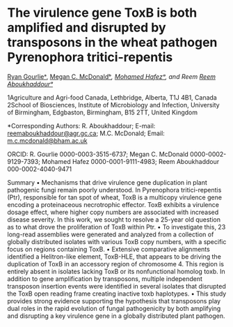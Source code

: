 # The virulence gene ToxB is both amplified and disrupted by transposons in the wheat pathogen Pyrenophora tritici-repentis

[Ryan Gourlieᵃ](https://scholar.google.ca/citations?user=gBrcH-QAAAAJ&hl=en), [Megan C. McDonaldᵇ](https://scholar.google.ca/citations?user=eS8xGQcAAAAJ&hl=en&oi=ao)*, [Mohamed Hafezᵃ](https://scholar.google.ca/citations?user=Enk-QRYAAAAJ&hl=en), and Reem [Reem Aboukhaddourᵃ](https://scholar.google.ca/citations?user=JDMguYUAAAAJ&hl=en&oi=ao)*

1Agriculture and Agri-food Canada, Lethbridge, Alberta, T1J 4B1, Canada
2School of Biosciences, Institute of Microbiology and Infection, University of Birmingham, Edgbaston, Birmingham, B15 2TT, United Kingdom

*Corresponding Authors: R. Aboukhaddour; E-mail: reemaboukhaddour@agr.gc.ca; M.C. McDonald; Email: m.c.mcdonald@bham.ac.uk

ORCID: R. Gourlie 0000-0003-3515-6737; Megan C. McDonald 0000-0002-9129-7393; Mohamed Hafez 0000-0001-9111-4983; Reem Aboukhaddour 000-0002-4040-9471

Summary
•	Mechanisms that drive virulence gene duplication in plant pathogenic fungi remain poorly understood. In Pyrenophora tritici-repentis (Ptr), responsible for tan spot of wheat, ToxB is a multicopy virulence gene encoding a proteinaceous necrotrophic effector. ToxB exhibits a virulence dosage effect, where higher copy numbers are associated with increased disease severity. In this work, we sought to resolve a 25-year old question as to what drove the proliferation of ToxB within Ptr. 
•	To investigate this, 23 long-read assemblies were generated and analyzed from a collection of globally distributed isolates with various ToxB copy numbers, with a specific focus on regions containing ToxB. 
•	Extensive comparative alignments identified a Helitron-like element, ToxB-HLE, that appears to be driving the duplication of ToxB in an accessory region of chromosome 4. This region is entirely absent in isolates lacking ToxB or its nonfunctional homolog toxb. In addition to gene amplification by transposons, multiple independent transposon insertion events were identified in several isolates that disrupted the ToxB open reading frame creating inactive toxb haplotypes. 
•	This study provides strong evidence supporting the hypothesis that transposons play dual roles in the rapid evolution of fungal pathogenicity by both amplifying and disrupting a key virulence gene in a globally distributed plant pathogen. 

